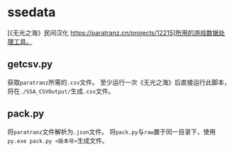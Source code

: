 # ssedata
[《无光之海》民间汉化 https://paratranz.cn/projects/12215]所用的游戏数据处理工具。

## getcsv.py
获取``paratranz``所需的``.csv``文件。
至少运行一次《无光之海》后直接运行此脚本，将在``./SSA_CSVOutput/``生成``.csv``文件。

## pack.py
将``paratranz``文件解析为``.json``文件。
将``pack.py``与``raw``置于同一目录下，使用`py.exe pack.py <版本号>`生成文件。
